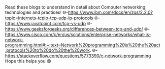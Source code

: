 Read these blogs to understand in detail about Computer networking technologies and practices!
🌐-https://www.ibm.com/docs/en/zos/2.2.0?topic=internets-tcpip-tcp-udp-ip-protocols
🌐-https://www.javatpoint.com/tcp-vs-udp
🌐-https://www.geeksforgeeks.org/differences-between-tcp-and-udp/
🌐-https://www.cisco.com/c/en/us/solutions/enterprise-networks/what-is-network-programming.html#:~:text=Network%20programming%20is%20the%20act,protocols%20to%20do%20the%20work.
🌐-https://stackoverflow.com/questions/5773390/c-network-programming
Hope this helps you 😄
